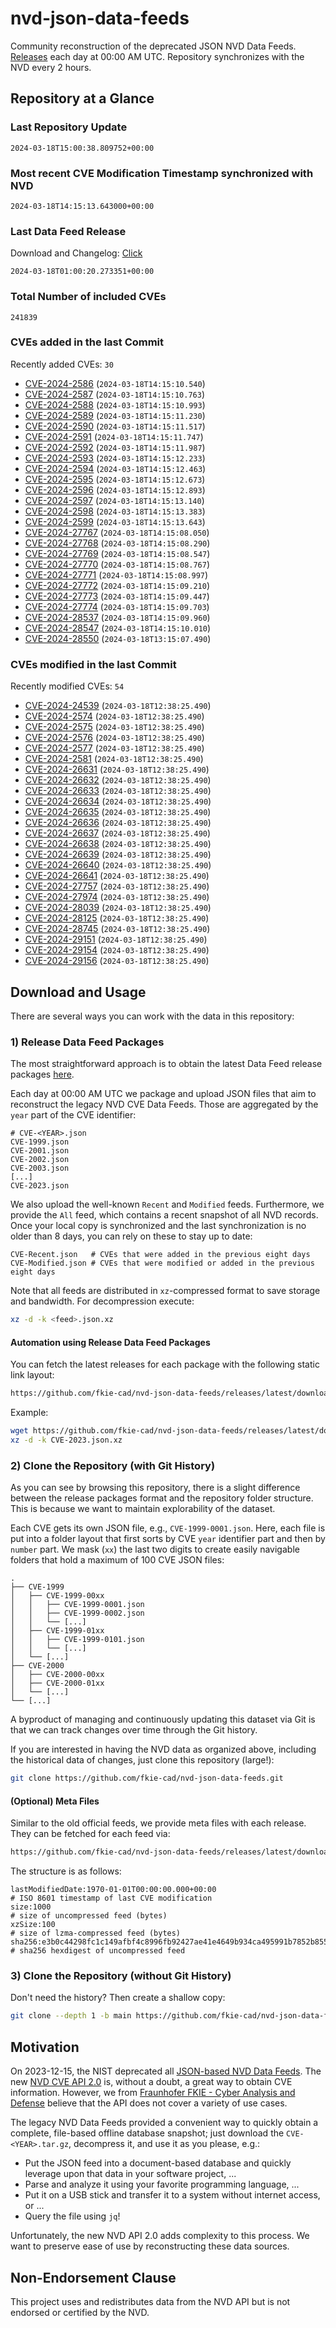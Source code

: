 # nvd-json-data-feeds

Community reconstruction of the deprecated JSON NVD Data Feeds. 
[Releases](https://github.com/fkie-cad/nvd-json-data-feeds/releases/latest) each day at 00:00 AM UTC.
Repository synchronizes with the NVD every 2 hours.

## Repository at a Glance

### Last Repository Update

```plain
2024-03-18T15:00:38.809752+00:00
```

### Most recent CVE Modification Timestamp synchronized with NVD

```plain
2024-03-18T14:15:13.643000+00:00
```

### Last Data Feed Release

Download and Changelog: [Click](https://github.com/fkie-cad/nvd-json-data-feeds/releases/latest)

```plain
2024-03-18T01:00:20.273351+00:00
```

### Total Number of included CVEs

```plain
241839
```

### CVEs added in the last Commit

Recently added CVEs: `30`

* [CVE-2024-2586](CVE-2024/CVE-2024-25xx/CVE-2024-2586.json) (`2024-03-18T14:15:10.540`)
* [CVE-2024-2587](CVE-2024/CVE-2024-25xx/CVE-2024-2587.json) (`2024-03-18T14:15:10.763`)
* [CVE-2024-2588](CVE-2024/CVE-2024-25xx/CVE-2024-2588.json) (`2024-03-18T14:15:10.993`)
* [CVE-2024-2589](CVE-2024/CVE-2024-25xx/CVE-2024-2589.json) (`2024-03-18T14:15:11.230`)
* [CVE-2024-2590](CVE-2024/CVE-2024-25xx/CVE-2024-2590.json) (`2024-03-18T14:15:11.517`)
* [CVE-2024-2591](CVE-2024/CVE-2024-25xx/CVE-2024-2591.json) (`2024-03-18T14:15:11.747`)
* [CVE-2024-2592](CVE-2024/CVE-2024-25xx/CVE-2024-2592.json) (`2024-03-18T14:15:11.987`)
* [CVE-2024-2593](CVE-2024/CVE-2024-25xx/CVE-2024-2593.json) (`2024-03-18T14:15:12.233`)
* [CVE-2024-2594](CVE-2024/CVE-2024-25xx/CVE-2024-2594.json) (`2024-03-18T14:15:12.463`)
* [CVE-2024-2595](CVE-2024/CVE-2024-25xx/CVE-2024-2595.json) (`2024-03-18T14:15:12.673`)
* [CVE-2024-2596](CVE-2024/CVE-2024-25xx/CVE-2024-2596.json) (`2024-03-18T14:15:12.893`)
* [CVE-2024-2597](CVE-2024/CVE-2024-25xx/CVE-2024-2597.json) (`2024-03-18T14:15:13.140`)
* [CVE-2024-2598](CVE-2024/CVE-2024-25xx/CVE-2024-2598.json) (`2024-03-18T14:15:13.383`)
* [CVE-2024-2599](CVE-2024/CVE-2024-25xx/CVE-2024-2599.json) (`2024-03-18T14:15:13.643`)
* [CVE-2024-27767](CVE-2024/CVE-2024-277xx/CVE-2024-27767.json) (`2024-03-18T14:15:08.050`)
* [CVE-2024-27768](CVE-2024/CVE-2024-277xx/CVE-2024-27768.json) (`2024-03-18T14:15:08.290`)
* [CVE-2024-27769](CVE-2024/CVE-2024-277xx/CVE-2024-27769.json) (`2024-03-18T14:15:08.547`)
* [CVE-2024-27770](CVE-2024/CVE-2024-277xx/CVE-2024-27770.json) (`2024-03-18T14:15:08.767`)
* [CVE-2024-27771](CVE-2024/CVE-2024-277xx/CVE-2024-27771.json) (`2024-03-18T14:15:08.997`)
* [CVE-2024-27772](CVE-2024/CVE-2024-277xx/CVE-2024-27772.json) (`2024-03-18T14:15:09.210`)
* [CVE-2024-27773](CVE-2024/CVE-2024-277xx/CVE-2024-27773.json) (`2024-03-18T14:15:09.447`)
* [CVE-2024-27774](CVE-2024/CVE-2024-277xx/CVE-2024-27774.json) (`2024-03-18T14:15:09.703`)
* [CVE-2024-28537](CVE-2024/CVE-2024-285xx/CVE-2024-28537.json) (`2024-03-18T14:15:09.960`)
* [CVE-2024-28547](CVE-2024/CVE-2024-285xx/CVE-2024-28547.json) (`2024-03-18T14:15:10.010`)
* [CVE-2024-28550](CVE-2024/CVE-2024-285xx/CVE-2024-28550.json) (`2024-03-18T13:15:07.490`)


### CVEs modified in the last Commit

Recently modified CVEs: `54`

* [CVE-2024-24539](CVE-2024/CVE-2024-245xx/CVE-2024-24539.json) (`2024-03-18T12:38:25.490`)
* [CVE-2024-2574](CVE-2024/CVE-2024-25xx/CVE-2024-2574.json) (`2024-03-18T12:38:25.490`)
* [CVE-2024-2575](CVE-2024/CVE-2024-25xx/CVE-2024-2575.json) (`2024-03-18T12:38:25.490`)
* [CVE-2024-2576](CVE-2024/CVE-2024-25xx/CVE-2024-2576.json) (`2024-03-18T12:38:25.490`)
* [CVE-2024-2577](CVE-2024/CVE-2024-25xx/CVE-2024-2577.json) (`2024-03-18T12:38:25.490`)
* [CVE-2024-2581](CVE-2024/CVE-2024-25xx/CVE-2024-2581.json) (`2024-03-18T12:38:25.490`)
* [CVE-2024-26631](CVE-2024/CVE-2024-266xx/CVE-2024-26631.json) (`2024-03-18T12:38:25.490`)
* [CVE-2024-26632](CVE-2024/CVE-2024-266xx/CVE-2024-26632.json) (`2024-03-18T12:38:25.490`)
* [CVE-2024-26633](CVE-2024/CVE-2024-266xx/CVE-2024-26633.json) (`2024-03-18T12:38:25.490`)
* [CVE-2024-26634](CVE-2024/CVE-2024-266xx/CVE-2024-26634.json) (`2024-03-18T12:38:25.490`)
* [CVE-2024-26635](CVE-2024/CVE-2024-266xx/CVE-2024-26635.json) (`2024-03-18T12:38:25.490`)
* [CVE-2024-26636](CVE-2024/CVE-2024-266xx/CVE-2024-26636.json) (`2024-03-18T12:38:25.490`)
* [CVE-2024-26637](CVE-2024/CVE-2024-266xx/CVE-2024-26637.json) (`2024-03-18T12:38:25.490`)
* [CVE-2024-26638](CVE-2024/CVE-2024-266xx/CVE-2024-26638.json) (`2024-03-18T12:38:25.490`)
* [CVE-2024-26639](CVE-2024/CVE-2024-266xx/CVE-2024-26639.json) (`2024-03-18T12:38:25.490`)
* [CVE-2024-26640](CVE-2024/CVE-2024-266xx/CVE-2024-26640.json) (`2024-03-18T12:38:25.490`)
* [CVE-2024-26641](CVE-2024/CVE-2024-266xx/CVE-2024-26641.json) (`2024-03-18T12:38:25.490`)
* [CVE-2024-27757](CVE-2024/CVE-2024-277xx/CVE-2024-27757.json) (`2024-03-18T12:38:25.490`)
* [CVE-2024-27974](CVE-2024/CVE-2024-279xx/CVE-2024-27974.json) (`2024-03-18T12:38:25.490`)
* [CVE-2024-28039](CVE-2024/CVE-2024-280xx/CVE-2024-28039.json) (`2024-03-18T12:38:25.490`)
* [CVE-2024-28125](CVE-2024/CVE-2024-281xx/CVE-2024-28125.json) (`2024-03-18T12:38:25.490`)
* [CVE-2024-28745](CVE-2024/CVE-2024-287xx/CVE-2024-28745.json) (`2024-03-18T12:38:25.490`)
* [CVE-2024-29151](CVE-2024/CVE-2024-291xx/CVE-2024-29151.json) (`2024-03-18T12:38:25.490`)
* [CVE-2024-29154](CVE-2024/CVE-2024-291xx/CVE-2024-29154.json) (`2024-03-18T12:38:25.490`)
* [CVE-2024-29156](CVE-2024/CVE-2024-291xx/CVE-2024-29156.json) (`2024-03-18T12:38:25.490`)


## Download and Usage

There are several ways you can work with the data in this repository:

### 1) Release Data Feed Packages

The most straightforward approach is to obtain the latest Data Feed release packages [here](https://github.com/fkie-cad/nvd-json-data-feeds/releases/latest).

Each day at 00:00 AM UTC we package and upload JSON files that aim to reconstruct the legacy NVD CVE Data Feeds.
Those are aggregated by the `year` part of the CVE identifier:

```
# CVE-<YEAR>.json
CVE-1999.json
CVE-2001.json
CVE-2002.json
CVE-2003.json
[...]
CVE-2023.json
```

We also upload the well-known `Recent` and `Modified` feeds.
Furthermore, we provide the `All` feed, which contains a recent snapshot of all NVD records.
Once your local copy is synchronized and the last synchronization is no older than 8 days, you can rely on these to stay up to date:

```plain
CVE-Recent.json   # CVEs that were added in the previous eight days
CVE-Modified.json # CVEs that were modified or added in the previous eight days
```

Note that all feeds are distributed in `xz`-compressed format to save storage and bandwidth.
For decompression execute:

```sh
xz -d -k <feed>.json.xz
```


#### Automation using Release Data Feed Packages

You can fetch the latest releases for each package with the following static link layout:

```sh
https://github.com/fkie-cad/nvd-json-data-feeds/releases/latest/download/CVE-<YEAR>.json.xz
```

Example:

```sh
wget https://github.com/fkie-cad/nvd-json-data-feeds/releases/latest/download/CVE-2023.json.xz
xz -d -k CVE-2023.json.xz
```



### 2) Clone the Repository (with Git History)

As you can see by browsing this repository, there is a slight difference between the release packages format and the repository folder structure.
This is because we want to maintain explorability of the dataset.

Each CVE gets its own JSON file, e.g., `CVE-1999-0001.json`.
Here, each file is put into a folder layout that first sorts by CVE `year` identifier part and then by `number` part.
We mask (`xx`) the last two digits to create easily navigable folders that hold a maximum of 100 CVE JSON files:

```plain
.
├── CVE-1999
│   ├── CVE-1999-00xx
│   │   ├── CVE-1999-0001.json
│   │   ├── CVE-1999-0002.json
│   │   └── [...]
│   ├── CVE-1999-01xx
│   │   ├── CVE-1999-0101.json
│   │   └── [...]
│   └── [...]
├── CVE-2000
│   ├── CVE-2000-00xx
│   ├── CVE-2000-01xx
│   └── [...]
└── [...]
```

A byproduct of managing and continuously updating this dataset via Git is that we can track changes over time through the Git history.

If you are interested in having the NVD data as organized above, including the historical data of changes, just clone this repository (large!):

```sh
git clone https://github.com/fkie-cad/nvd-json-data-feeds.git
```

#### (Optional) Meta Files

Similar to the old official feeds, we provide meta files with each release. They can be fetched for each feed via:

```sh
https://github.com/fkie-cad/nvd-json-data-feeds/releases/latest/download/CVE-<YEAR>.meta
```

The structure is as follows:

```plain
lastModifiedDate:1970-01-01T00:00:00.000+00:00                          # ISO 8601 timestamp of last CVE modification
size:1000                                                               # size of uncompressed feed (bytes)
xzSize:100                                                              # size of lzma-compressed feed (bytes)
sha256:e3b0c44298fc1c149afbf4c8996fb92427ae41e4649b934ca495991b7852b855 # sha256 hexdigest of uncompressed feed
```


### 3) Clone the Repository (without Git History)

Don't need the history? Then create a shallow copy:

```sh
git clone --depth 1 -b main https://github.com/fkie-cad/nvd-json-data-feeds.git
```

## Motivation

On 2023-12-15, the NIST deprecated all [JSON-based NVD Data Feeds](https://nvd.nist.gov/vuln/data-feeds#divRetirementBanner-1).
The new [NVD CVE API 2.0](https://nvd.nist.gov/developers/vulnerabilities) is, without a doubt, a great way to obtain CVE information.
However, we from [Fraunhofer FKIE - Cyber Analysis and Defense](https://www.fkie.fraunhofer.de/en/departments/cad.html) believe that the API does not cover a variety of use cases.

The legacy NVD Data Feeds provided a convenient way to quickly obtain a complete, file-based offline database snapshot; just download the `CVE-<YEAR>.tar.gz`, decompress it, and use it as you please, e.g.:

* Put the JSON feed into a document-based database and quickly leverage upon that data in your software project, ...
* Parse and analyze it using your favorite programming language, ...
* Put it on a USB stick and transfer it to a system without internet access, or ...
* Query the file using `jq`!

Unfortunately, the new NVD API 2.0 adds complexity to this process.
We want to preserve ease of use by reconstructing these data sources.

## Non-Endorsement Clause

This project uses and redistributes data from the NVD API but is not endorsed or certified by the NVD.
